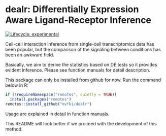# dealr: Differentially Expression Aware Ligand-Receptor Inference

<!-- badges: start -->
[![Lifecycle: experimental](https://img.shields.io/badge/lifecycle-experimental-orange.svg)](https://lifecycle.r-lib.org/articles/stages.html#experimental)
<!-- badges: end -->

Cell-cell interaction inference from single-cell transcriptomics data has been popular, but the comparison of the signaling between conditions has been an awkward field. 

Basically, we aim to derive the statistics based on DE tests so it provides evident inference. Please see function manuals for detail description.

This package can only be installed from github for now. Run the command below in R:

```r
if (!requireNamespace("remotes", quietly = TRUE)) 
  install.packages("remotes")
remotes::install_github("mvfki/dealr")
```

Usage are explained in detail in function manuals.

This README will look better if we proceed with the development of this method.
